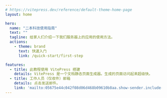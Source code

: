 ```yaml
---
# https://vitepress.dev/reference/default-theme-home-page
layout: home

hero:
  name: "二本科技使用指南"
  text: ""
  tagline: 给家人们介绍一下我们服务器上的应用的使用方法。
  actions:
    - theme: brand
      text: 快速入门
      link: /quick-start/first-step

features:
  - title: 此教程使用 VitePress 搭建
    details: VitePress 是一个文档静态页面生成器。生成的页面访问起来超级快。
  - title: 工作人员（仅收件）邮箱
    details: 点击发送邮件。
    link: 'mailto:05675e44c042f08d06d468b09610b8aa.show-sender.include-footer.include-quotes@streams.zulipchat.com'
---
```

